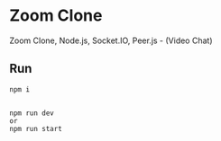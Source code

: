 # Zoom Clone

Zoom Clone, Node.js, Socket.IO, Peer.js - (Video Chat)

## Run

```
npm i


npm run dev
or
npm run start

```

